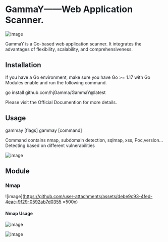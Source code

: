 <h1 id="cd6addd0"><font style="color:rgb(31, 35, 40);">GammaY——Web Application Scanner.</font></h1>

![image](https://github.com/user-attachments/assets/c18a2208-096b-453a-af2b-9b49efa79afa)

<font style="color:rgb(31, 35, 40);">  
</font><font style="color:rgb(31, 35, 40);">GammaY is a Go-based web application scanner. It integrates the advantages of flexibility, scalability, and comprehensiveness.</font>

<h2 id="installation"><font style="color:rgb(31, 35, 40);">Installation</font></h2>
<font style="color:rgb(31, 35, 40);">If you have a Go environment, make sure you have Go >= 1.17 with Go Modules enable and run the following command.</font>

<font style="color:rgb(31, 35, 40);">go install github.com/hjGamma/GammaY@latest</font>

<font style="color:rgb(31, 35, 40);">Please visit the Official Documention for more details.</font>

<h2 id="usage"><font style="color:rgb(31, 35, 40);">Usage</font></h2>
<font style="color:rgb(31, 35, 40);">gammay [flags] gammay [command]</font>

<font style="color:rgb(31, 35, 40);">Command contains nmap, subdomain detection, sqlmap, xss, Poc,version... Detecting based on different vulnerabilities</font>

![image](https://github.com/user-attachments/assets/533c3764-b939-48eb-b0b0-a6fea02933c1)


<h2 id="installation"><font style="color:rgb(31, 35, 40);">Module</font></h2>

<h3 id="installation"><font style="color:rgb(31, 35, 40);">Nmap</font></h3>

![image](https://github.com/user-attachments/assets/debe9c93-4fed-4eac-9f29-0592ab7d0355 =500x)

<h4 id="installation"><font style="color:rgb(31, 35, 40);">Nmap Usage</font></h4>

![image](https://github.com/user-attachments/assets/18f2f01b-048c-4221-bdd5-98b3c1e88b30)


![image](https://github.com/user-attachments/assets/40b2bfe2-c0ee-40a9-98c7-d8a612510305)


